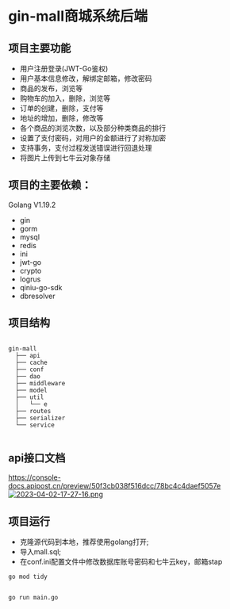 # gin-mall商城系统后端


## 项目主要功能

- 用户注册登录(JWT-Go鉴权)
- 用户基本信息修改，解绑定邮箱，修改密码
- 商品的发布，浏览等
- 购物车的加入，删除，浏览等
- 订单的创建，删除，支付等
- 地址的增加，删除，修改等
- 各个商品的浏览次数，以及部分种类商品的排行
- 设置了支付密码，对用户的金额进行了对称加密
- 支持事务，支付过程发送错误进行回退处理
- 将图片上传到七牛云对象存储

## 项目的主要依赖：
Golang V1.19.2

- gin
- gorm
- mysql
- redis
- ini
- jwt-go
- crypto
- logrus
- qiniu-go-sdk
- dbresolver

## 项目结构

```

gin-mall
  ├── api
  ├── cache
  ├── conf
  ├── dao
  ├── middleware
  ├── model
  ├── util
  │   └── e
  ├── routes
  ├── serializer
  └── service
   			
```

## api接口文档
https://console-docs.apipost.cn/preview/50f3cb038f516dcc/78bc4c4daef5057e
[![2023-04-02-17-27-16.png](https://i.postimg.cc/HLm9ynkp/2023-04-02-17-27-16.png)](https://postimg.cc/bZ6nXznM)

## 项目运行

- 克隆源代码到本地，推荐使用golang打开;
- 导入mall.sql;
- 在conf.ini配置文件中修改数据库账号密码和七牛云key，邮箱stap

```
go mod tidy
   			
```
 ```
go run main.go
   			
```


